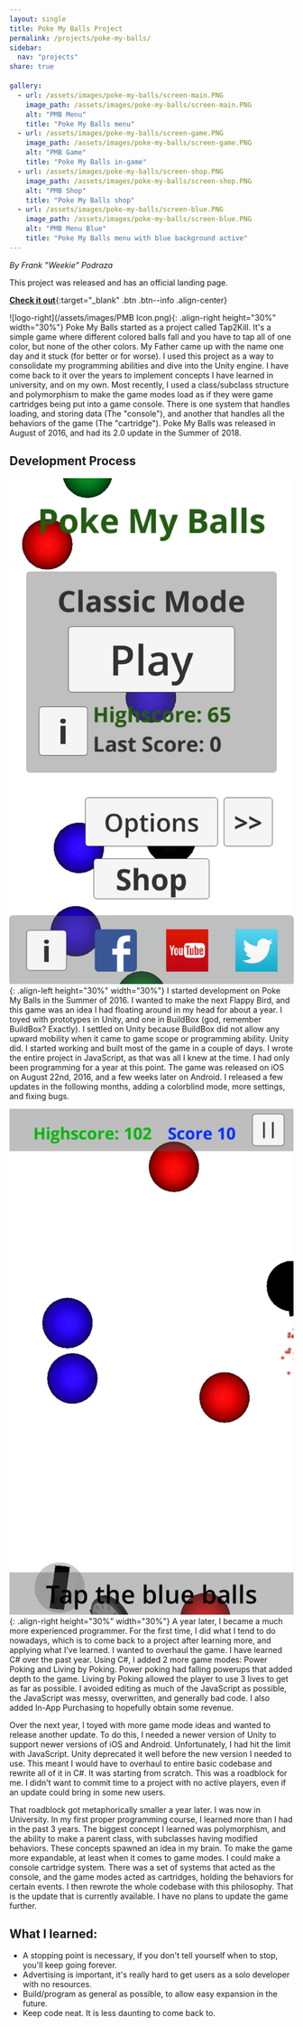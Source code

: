 ```yaml
---
layout: single
title: Poke My Balls Project
permalink: /projects/poke-my-balls/
sidebar:
  nav: "projects"
share: true

gallery:
  - url: /assets/images/poke-my-balls/screen-main.PNG
    image_path: /assets/images/poke-my-balls/screen-main.PNG
    alt: "PMB Menu"
    title: "Poke My Balls menu"
  - url: /assets/images/poke-my-balls/screen-game.PNG
    image_path: /assets/images/poke-my-balls/screen-game.PNG
    alt: "PMB Game"
    title: "Poke My Balls in-game"
  - url: /assets/images/poke-my-balls/screen-shop.PNG
    image_path: /assets/images/poke-my-balls/screen-shop.PNG
    alt: "PMB Shop"
    title: "Poke My Balls shop"
  - url: /assets/images/poke-my-balls/screen-blue.PNG
    image_path: /assets/images/poke-my-balls/screen-blue.PNG
    alt: "PMB Menu Blue"
    title: "Poke My Balls menu with blue background active"
---
```


_By Frank "Weekie" Podraza_

This project was released and has an official landing page.

[**Check it out**](https://www.nerdherd.network/poke-my-balls/){:target="_blank" .btn .btn--info .align-center}

![logo-right](/assets/images/PMB Icon.png){: .align-right height="30%" width="30%"}
Poke My Balls started as a project called Tap2Kill. It's a simple game where different colored balls fall and you have to tap all of one color, but none of the other colors. My Father came up with the name one day and it stuck (for better or for worse). I used this project as a way to consolidate my programming abilities and dive into the Unity engine. I have come back to it over the years to implement concepts I have learned in university, and on my own. Most recently, I used a class/subclass structure and polymorphism to make the game modes load as if they were game cartridges being put into a game console. There is one system that handles loading, and storing data (The "console"), and another that handles all the behaviors of the game (The "cartridge"). Poke My Balls was released in August of 2016, and had its 2.0 update in the Summer of 2018.

## Development Process
![Screenshot-menu-left](/assets/images/poke-my-balls/screen-main.PNG){: .align-left height="30%" width="30%"}
I started development on Poke My Balls in the Summer of 2016. I wanted to make the next Flappy Bird, and this game was an idea I had floating around in my head for about a year. I toyed with prototypes in Unity, and one in BuildBox (god, remember BuildBox? Exactly). I settled on Unity because BuildBox did not allow any upward mobility when it came to game scope or programming ability. Unity did. I started working and built most of the game in a couple of days. I wrote the entire project in JavaScript, as that was all I knew at the time. I had only been programming for a year at this point. The game was released on iOS on August 22nd, 2016, and a few weeks later on Android. I released a few updates in the following months, adding a colorblind mode, more settings, and fixing bugs.

![Screenshot-game-right](/assets/images/poke-my-balls/screen-game.PNG){: .align-right height="30%" width="30%"}
A year later, I became a much more experienced programmer. For the first time, I did what I tend to do nowadays, which is to come back to a project after learning more, and applying what I've learned. I wanted to overhaul the game. I have learned C# over the past year. Using C#, I added 2 more game modes: Power Poking and Living by Poking. Power poking had falling powerups that added depth to the game. Living by Poking allowed the player to use 3 lives to get as far as possible. I avoided editing as much of the JavaScript as possible, the JavaScript was messy, overwritten, and generally bad code. I also added In-App Purchasing to hopefully obtain some revenue.

Over the next year, I toyed with more game mode ideas and wanted to release another update. To do this, I needed a newer version of Unity to support newer versions of iOS and Android. Unfortunately, I had hit the limit with JavaScript. Unity deprecated it well before the new version I needed to use. This meant I would have to overhaul to entire basic codebase and rewrite all of it in C#. It was starting from scratch. This was a roadblock for me. I didn't want to commit time to a project with no active players, even if an update could bring in some new users.

That roadblock got metaphorically smaller a year later. I was now in University. In my first proper programming course, I learned more than I had in the past 3 years. The biggest concept I learned was polymorphism, and the ability to make a parent class, with subclasses having modified behaviors. These concepts spawned an idea in my brain. To make the game more expandable, at least when it comes to game modes. I could make a console cartridge system. There was a set of systems that acted as the console, and the game modes acted as cartridges, holding the behaviors for certain events. I then rewrote the whole codebase with this philosophy. That is the update that is currently available. I have no plans to update the game further.


## What I learned:
- A stopping point is necessary, if you don't tell yourself when to stop, you'll keep going forever.
- Advertising is important, it's really hard to get users as a solo developer with no resources.
- Build/program as general as possible, to allow easy expansion in the future.
- Keep code neat. It is less daunting to come back to.
